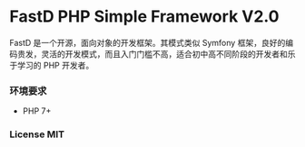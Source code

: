 # FastD PHP Simple Framework V2.0

FastD 是一个开源，面向对象的开发框架。其模式类似 Symfony 框架，良好的编码贵发，灵活的开发模式，而且入门门槛不高，适合初中高不同阶段的开发者和乐于学习的 PHP 开发者。

### 环境要求

* PHP 7+

### License MIT

